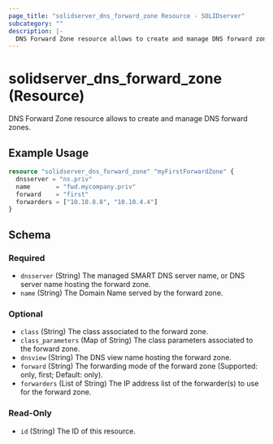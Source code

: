 ```yaml
---
page_title: "solidserver_dns_forward_zone Resource - SOLIDserver"
subcategory: ""
description: |-
  DNS Forward Zone resource allows to create and manage DNS forward zones.
---
```


# solidserver_dns_forward_zone (Resource)

DNS Forward Zone resource allows to create and manage DNS forward zones.

## Example Usage

```terraform
resource "solidserver_dns_forward_zone" "myFirstForwardZone" {
  dnsserver = "ns.priv"
  name       = "fwd.mycompany.priv"
  forward    = "first"
  forwarders = ["10.10.8.8", "10.10.4.4"]
}
```
<!-- schema generated by tfplugindocs -->
## Schema

### Required

- `dnsserver` (String) The managed SMART DNS server name, or DNS server name hosting the forward zone.
- `name` (String) The Domain Name served by the forward zone.

### Optional

- `class` (String) The class associated to the forward zone.
- `class_parameters` (Map of String) The class parameters associated to the forward zone.
- `dnsview` (String) The DNS view name hosting the forward zone.
- `forward` (String) The forwarding mode of the forward zone (Supported: only, first; Default: only).
- `forwarders` (List of String) The IP address list of the forwarder(s) to use for the forward zone.

### Read-Only

- `id` (String) The ID of this resource.

